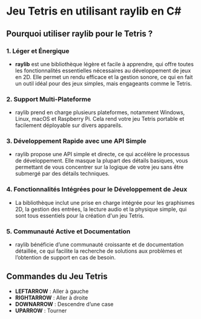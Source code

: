 # Jeu Tetris en utilisant raylib en C#

## Pourquoi utiliser raylib pour le Tetris ?

### 1. Léger et Énergique
- **raylib** est une bibliothèque légère et facile à apprendre, qui offre toutes les fonctionnalités essentielles nécessaires au développement de jeux en 2D. Elle permet un rendu efficace et la gestion sonore, ce qui en fait un outil idéal pour des jeux simples, mais engageants comme le Tetris.

### 2. Support Multi-Plateforme
- raylib prend en charge plusieurs plateformes, notamment Windows, Linux, macOS et Raspberry Pi. Cela rend votre jeu Tetris portable et facilement déployable sur divers appareils.

### 3. Développement Rapide avec une API Simple
- raylib propose une API simple et directe, ce qui accélère le processus de développement. Elle masque la plupart des détails basiques, vous permettant de vous concentrer sur la logique de votre jeu sans être submergé par des détails techniques.

### 4. Fonctionnalités Intégrées pour le Développement de Jeux
- La bibliothèque inclut une prise en charge intégrée pour les graphismes 2D, la gestion des entrées, la lecture audio et la physique simple, qui sont tous essentiels pour la création d'un jeu Tetris.

### 5. Communauté Active et Documentation
- raylib bénéficie d’une communauté croissante et de documentation détaillée, ce qui facilite la recherche de solutions aux problèmes et l’obtention de support en cas de besoin.

## Commandes du Jeu Tetris

- **LEFTARROW** : Aller à gauche
- **RIGHTARROW** : Aller à droite
- **DOWNARROW** : Descendre d’une case
- **UPARROW** : Tourner
